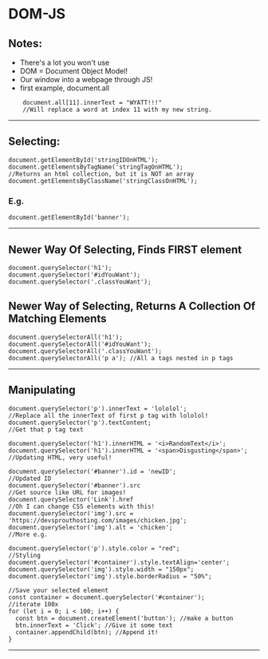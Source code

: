 # DOM-JS
## Notes:
- There's a lot you won't use
- DOM = Document Object Model!
- Our window into a webpage through JS!
- first example, document.all 
```
    document.all[11].innerText = "WYATT!!!" 
    //Will replace a word at index 11 with my new string.
```
***
## Selecting:

```
document.getElementById('stringIDOnHTML');
document.getElementsByTagName('stringTagOnHTML');
//Returns an html collection, but it is NOT an array
document.getElementsByClassName('stringClassOnHTML');
```
### E.g.
```
document.getElementById('banner');
```
***
## Newer Way Of Selecting, Finds FIRST element
```
document.querySelector('h1');
document.querySelector('#idYouWant');
document.querySelector('.classYouWant');
```

## Newer Way of Selecting, Returns A Collection Of Matching Elements
```
document.querySelectorAll('h1');
document.querySelectorAll('#idYouWant');
document.querySelectorAll('.classYouWant');
document.querySelectorAll('p a'); //All a tags nested in p tags
```
***
## Manipulating

```
document.querySelector('p').innerText = 'lololol';
//Replace all the innerText of first p tag with lololol!
document.querySelector('p').textContent;
//Get that p tag text
```
```
document.querySelector('h1').innerHTML = '<i>RandomText</i>';
document.querySelector('h1').innerHTML = '<span>Disgusting</span>';
//Updating HTML, very useful!
```
```
document.querySelector('#banner').id = 'newID';
//Updated ID
document.querySelector('#banner').src
//Get source like URL for images!
document.querySelector('Link').href
//Oh I can change CSS elements with this!
document.querySelector('img').src = 'https://devsprouthosting.com/images/chicken.jpg';
document.querySelector('img').alt = 'chicken';
//More e.g.
```
```
document.querySelector('p').style.color = "red";
//Styling
document.querySelector('#container').style.textAlign='center';
document.querySelector('img').style.width = "150px";
document.querySelector('img').style.borderRadius = "50%";
```

```
//Save your selected element
const container = document.querySelector('#container');
//iterate 100x
for (let i = 0; i < 100; i++) {
  const btn = document.createElement('button'); //make a button
  btn.innerText = 'Click'; //Give it some text
  container.appendChild(btn); //Append it!
}
```
***


